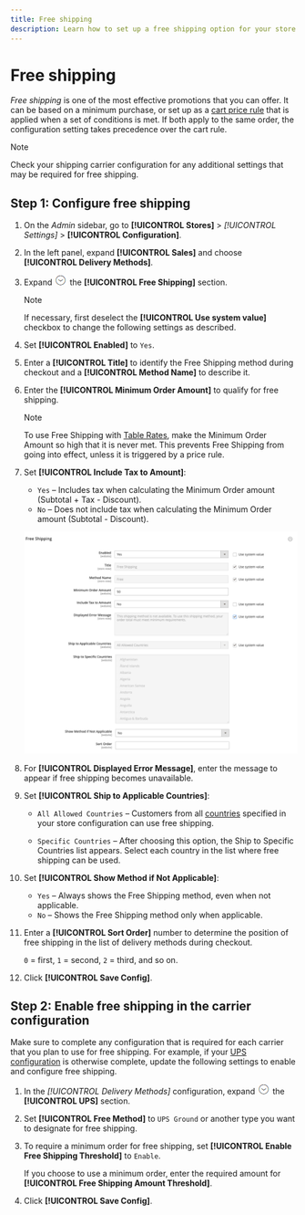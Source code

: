 ```yaml
---
title: Free shipping
description: Learn how to set up a free shipping option for your store.
---
```

# Free shipping

_Free shipping_ is one of the most effective promotions that you can offer. It can be based on a minimum purchase, or set up as a [cart price rule](../merchandising-promotions/price-rules-cart.md) that is applied when a set of conditions is met. If both apply to the same order, the configuration setting takes precedence over the cart rule.

>[!NOTE]
>
>Check your shipping carrier configuration for any additional settings that may be required for free shipping.

## Step 1: Configure free shipping

1. On the _Admin_ sidebar, go to **[!UICONTROL Stores]** > _[!UICONTROL Settings]_ > **[!UICONTROL Configuration]**.

1. In the left panel, expand **[!UICONTROL Sales]** and choose **[!UICONTROL Delivery Methods]**.

1. Expand ![Expansion selector](../assets/icon-display-expand.png) the **[!UICONTROL Free Shipping]** section.

   >[!NOTE]
   >
   >If necessary, first deselect the **[!UICONTROL Use system value]** checkbox to change the following settings as described.

1. Set **[!UICONTROL Enabled]** to `Yes`.

1. Enter a **[!UICONTROL Title]** to identify the Free Shipping method during checkout and a **[!UICONTROL Method Name]** to describe it.

1. Enter the **[!UICONTROL Minimum Order Amount]** to qualify for free shipping.

   >[!NOTE]
   >
   >To use Free Shipping with [Table Rates](shipping-table-rate.md), make the Minimum Order Amount so high that it is never met. This prevents Free Shipping from going into effect, unless it is triggered by a price rule.

1. Set **[!UICONTROL Include Tax to Amount]**:

   - `Yes` – Includes tax when calculating the Minimum Order amount (Subtotal + Tax - Discount).
   - `No` – Does not include tax when calculating the Minimum Order amount (Subtotal - Discount).

   ![Free Shipping](../configuration-reference/sales/assets/delivery-methods-free-shipping.png)<!-- zoom -->

1. For **[!UICONTROL Displayed Error Message]**, enter the message to appear if free shipping becomes unavailable.

1. Set **[!UICONTROL Ship to Applicable Countries]**:

   - `All Allowed Countries` – Customers from all [countries](../getting-started/store-details.md#country-options) specified in your store configuration can use free shipping.

   - `Specific Countries` – After choosing this option, the Ship to Specific Countries list appears. Select each country in the list where free shipping can be used.

1. Set **[!UICONTROL Show Method if Not Applicable]**:

   - `Yes` – Always shows the Free Shipping method, even when not applicable.
   - `No` – Shows the Free Shipping method only when applicable.

1. Enter a **[!UICONTROL Sort Order]** number to determine the position of free shipping in the list of delivery methods during checkout.

   `0` = first, `1` = second, `2` = third, and so on.

1. Click **[!UICONTROL Save Config]**.

## Step 2: Enable free shipping in the carrier configuration

Make sure to complete any configuration that is required for each carrier that you plan to use for free shipping. For example, if your [UPS configuration](ups.md) is otherwise complete, update the following settings to enable and configure free shipping.

1. In the _[!UICONTROL Delivery Methods]_ configuration, expand ![Expansion selector](../assets/icon-display-expand.png) the **[!UICONTROL UPS]** section.

1. Set **[!UICONTROL Free Method]** to `UPS Ground` or another type you want to designate for free shipping.

1. To require a minimum order for free shipping, set **[!UICONTROL Enable Free Shipping Threshold]** to `Enable`.

   If you choose to use a minimum order, enter the required amount for **[!UICONTROL Free Shipping Amount Threshold]**.

1. Click **[!UICONTROL Save Config]**.
